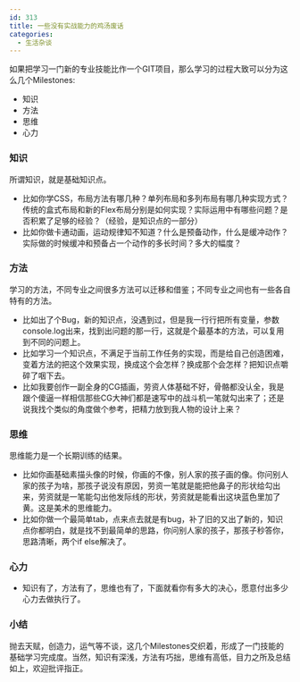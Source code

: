 ```yaml
---
id: 313
title: 一些没有实战能力的鸡汤废话
categories:
  - 生活杂谈
---
```

如果把学习一门新的专业技能比作一个GIT项目，那么学习的过程大致可以分为这么几个Milestones:

  * 知识
  * 方法
  * 思维
  * 心力




### 知识

所谓知识，就是基础知识点。

  * 比如你学CSS，布局方法有哪几种？单列布局和多列布局有哪几种实现方式？传统的盒式布局和新的Flex布局分别是如何实现？实际运用中有哪些问题？是否积累了足够的经验？（经验，是知识点的一部分）
  * 比如你做卡通动画，运动规律知不知道？什么是预备动作，什么是缓冲动作？实际做的时候缓冲和预备占一个动作的多长时间？多大的幅度？




### 方法

学习的方法，不同专业之间很多方法可以迁移和借鉴；不同专业之间也有一些各自特有的方法。

  * 比如出了个Bug，新的知识点，没遇到过，但是我一行行把所有变量，参数console.log出来，找到出问题的那一行，这就是个最基本的方法，可以复用到不同的问题上。
  * 比如学习一个知识点，不满足于当前工作任务的实现，而是给自己创造困难，变着方法的把这个效果实现，换成这个会怎样？换成那个会怎样？把知识点嚼碎了咽下去。
  * 比如我要创作一副全身的CG插画，劳资人体基础不好，骨骼都没认全，我是跟个傻逼一样相信那些CG大神们都是速写中的战斗机一笔就勾出来了；还是说我找个类似的角度做个参考，把精力放到我人物的设计上来？




### 思维

思维能力是一个长期训练的结果。

  * 比如你画基础素描头像的时候，你画的不像，别人家的孩子画的像。你问别人家的孩子为啥，那孩子说没有原因，劳资一笔就是能把他鼻子的形状给勾出来，劳资就是一笔能勾出他发际线的形状，劳资就是能看出这块蓝色里加了黄。这是美术的思维能力。
  * 比如你做一个最简单tab，点来点去就是有bug，补了旧的又出了新的，知识点你都明白，就是找不到最简单的思路，你问别人家的孩子，那孩子秒答你，思路清晰，两个if else解决了。




### 心力

  * 知识有了，方法有了，思维也有了，下面就看你有多大的决心，愿意付出多少心力去做执行了。




### 小结

抛去天赋，创造力，运气等不谈，这几个Milestones交织着，形成了一门技能的基础学习完成度。当然，知识有深浅，方法有巧拙，思维有高低，目力之所及总结如上，欢迎批评指正。